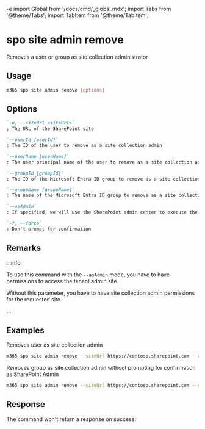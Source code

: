 -e <!-- DISCLAIMER: All secrets, passwords, and sensitive values in this document are examples only and not real credentials. -->
import Global from '/docs/cmd/_global.mdx';
import Tabs from '@theme/Tabs';
import TabItem from '@theme/TabItem';

# spo site admin remove

Removes a user or group as site collection administrator

## Usage

```sh
m365 spo site admin remove [options]
```

## Options

```md definition-list
`-u, --siteUrl <siteUrl>`
: The URL of the SharePoint site

`--userId [userId]`
: The ID of the user to remove as a site collection admin

`--userName [userName]`
: The user principal name of the user to remove as a site collection admin

`--groupId [groupId]`
: The ID of the Microsoft Entra ID group to remove as a site collection admin

`--groupName [groupName]`
: The name of the Microsoft Entra ID group to remove as a site collection admin

`--asAdmin`
: If specified, we will use the SharePoint admin center to execute the command

`-f, --force`
: Don't prompt for confirmation
```

<Global />

## Remarks

:::info

To use this command with the `--asAdmin` mode, you have to have permissions to access the tenant admin site.

Without this parameter, you have to have site collection admin permissions for the requested site.

:::

## Examples

Removes user as site collection admin

```sh
m365 spo site admin remove --siteUrl https://contoso.sharepoint.com --userId 600713c5-53c6-4f24-b454-3c35e22b2639
```

Removes group as site collection admin without prompting for confirmation as SharePoint Admin

```sh
m365 spo site admin remove --siteUrl https://contoso.sharepoint.com --groupName SP_Administrators --force --asAdmin
```
## Response

The command won't return a response on success.
